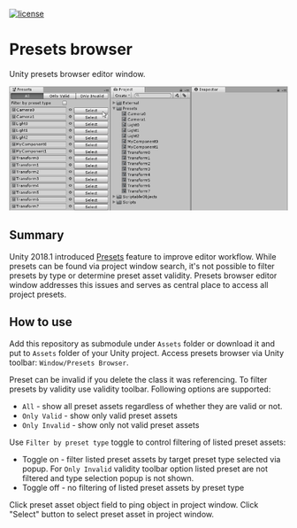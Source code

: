[![license](https://img.shields.io/github/license/rfadeev/presets-browser.svg)](https://github.com/rfadeev/presets-browser/blob/master/LICENSE.md)

# Presets browser
Unity presets browser editor window.

![screencast](Documentation/presets-browser-demo.gif)

## Summary
Unity 2018.1 introduced [Presets](https://docs.unity3d.com/2018.1/Documentation/ScriptReference/Presets.Preset.html) feature
to improve editor workflow. While presets can be found via project window search, it's not possible to filter presets by type or
determine preset asset validity. Presets browser editor window addresses this issues and serves as central place to access all
project presets.

## How to use
Add this repository as submodule under `Assets` folder or download it and put to `Assets` folder of your Unity project. Access
presets browser via Unity toolbar: `Window/Presets Browser`.

Preset can be invalid if you delete the class it was referencing. To filter presets by validity use validity toolbar.
Following options are supported:
* `All` - show all preset assets regardless of whether they are valid or not.
* `Only Valid` - show only valid preset assets
* `Only Invalid` - show only not valid preset assets

Use `Filter by preset type` toggle to control filtering of listed preset assets:
* Toggle on - filter listed preset assets by target preset type selected via popup. For `Only Invalid` validity toolbar option
listed preset are not filtered and type selection popup is not shown.
* Toggle off - no filtering of listed preset assets by preset type

Click preset asset object field to ping object in project window. Click "Select" button to select preset asset in project window.
